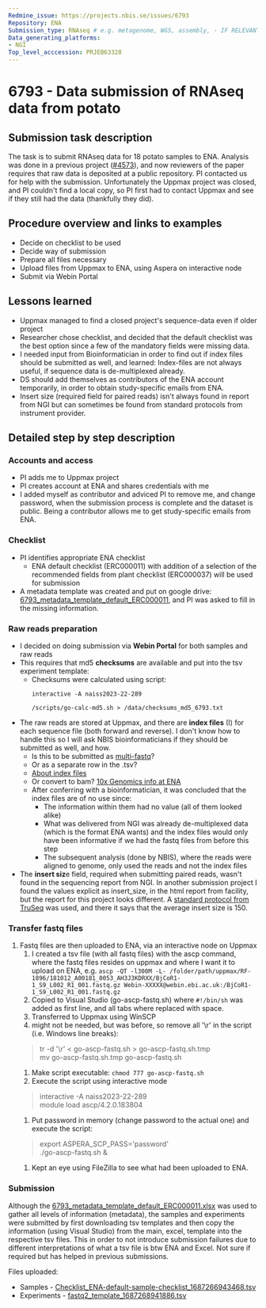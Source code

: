 ```yaml
---
Redmine_issue: https://projects.nbis.se/issues/6793
Repository: ENA
Submission_type: RNAseq # e.g. metagenome, WGS, assembly, - IF RELEVANT
Data_generating_platforms:
- NGI
Top_level_acccession: PRJEB63328
---
```


# 6793 - Data submission of RNAseq data from potato

## Submission task description
The task is to submit RNAseq data for 18 potato samples to ENA. Analysis was done in a previous project ([#4573](http://projects.nbis.se/issues/4573)), and now reviewers of the paper requires that raw data is deposited at a public repository. PI contacted us for help with the submission. Unfortunately the Uppmax project was closed, and PI couldn't find a local copy, so PI first had to contact Uppmax and see if they still had the data (thankfully they did).

## Procedure overview and links to examples
* Decide on checklist to be used
* Decide way of submission
* Prepare all files necessary
* Upload files from Uppmax to ENA, using Aspera on interactive node
* Submit via Webin Portal

## Lessons learned

* Uppmax managed to find a closed project's sequence-data even if older project
* Researcher chose checklist, and decided that the default checklist was the best option since a few of the mandatory fields were missing data.
* I needed input from Bioinformatician in order to find out if index files should be submitted as well, and learned: Index-files are not always useful, if sequence data is de-multiplexed already.
* DS should add themselves as contributors of the ENA account temporarily, in order to obtain study-specific emails from ENA. 
* Insert size (required field for paired reads) isn't always found in report from NGI but can sometimes be found from standard protocols from instrument provider.

## Detailed step by step description

### Accounts and access
* PI adds me to Uppmax project
* PI creates account at ENA and shares credentials with me
* I added myself as contributor and adviced PI to remove me, and change password, when the submission process is complete and the dataset is public. Being a contributor allows me to get study-specific emails from ENA.

### Checklist
* PI identifies appropriate ENA checklist
  * ENA default checklist (ERC000011) with addition of a selection of the recommended fields from plant checklist (ERC000037) will be used for submission
* A metadata template was created and put on google drive: [6793_metadata_template_default_ERC000011](./data/6793_metadata_template_default_ERC000011.xlsx), and PI was asked to fill in the missing information.

### Raw reads preparation
* I decided on doing submission via **Webin Portal** for both samples and raw reads
* This requires that md5 **checksums** are available and put into the tsv experiment template:
  * Checksums were calculated using script: 
    ```
    interactive -A naiss2023-22-289

    /scripts/go-calc-md5.sh > /data/checksums_md5_6793.txt
    ```
* The raw reads are stored at Uppmax, and there are **index files** (I) for each sequence file (both forward and reverse). I don't know how to handle this so I will ask NBIS bioinformaticians if they should be submitted as well, and how.
  * Is this to be submitted as [multi-fastq](https://ena-docs.readthedocs.io/en/latest/submit/reads/webin-cli.html#json-manifest-file-format)?
  * Or as a separate row in the .tsv?
  * [About index files](https://bioinformatics.stackexchange.com/questions/5178/what-is-the-index-fastq-file-sample-i-fastq-gz-generated-when-demultiplexing)
  * Or convert to bam? [10x Genomics info at ENA](https://ena-docs.readthedocs.io/en/latest/submit/fileprep/reads.html#x-genomics)
  * After conferring with a bioinformatician, it was concluded that the index files are of no use since:
    * The information within them had no value (all of them looked alike)
    * What was delivered from NGI was already de-multiplexed data (which is the format ENA wants) and the index files would only have been informative if we had the fastq files from before this step
    * The subsequent analysis (done by NBIS), where the reads were aligned to genome, only used the reads and not the index files
* The **insert siz**e field, required when submitting paired reads, wasn't found in the sequencing report from NGI. In another submission project I found the values explicit as insert_size, in the html report from facility, but the report for this project looks different. A [standard protocol from TruSeq](https://support.illumina.com/content/dam/illumina-support/documents/documentation/chemistry_documentation/samplepreps_truseq/truseq-stranded-mrna-workflow/truseq-stranded-mrna-workflow-reference-1000000040498-00.pdf) was used, and there it says that the average insert size is 150.

### Transfer fastq files
1. Fastq files are then uploaded to ENA, via an interactive node on Uppmax  
    1. I created a tsv file (with all fastq files) with the ascp command, where the fastq files resides on uppmax and where I want it to upload on ENA, e.g. `ascp -QT -l300M -L- /folder/path/uppmax/RF-1896/181012_A00181_0053_AH3J3KDRXX/BjCoR1-1_S9_L002_R1_001.fastq.gz Webin-XXXXX@webin.ebi.ac.uk:/BjCoR1-1_S9_L002_R1_001.fastq.gz
`
    1. Copied to Visual Studio (go-ascp-fastq.sh) where `#!/bin/sh` was added as first line, and all tabs where replaced with space.
    1. Transferred to Uppmax using WinSCP
    1. might not be needed, but was before, so remove all '\r' in the script (i.e. Windows line breaks):
    >tr -d '\r' < go-ascp-fastq.sh > go-ascp-fastq.sh.tmp  
    >mv go-ascp-fastq.sh.tmp go-ascp-fastq.sh
    1. Make script executable: `chmod 777 go-ascp-fastq.sh`
    1. Execute the script using interactive mode
    > interactive -A naiss2023-22-289  
    > module load ascp/4.2.0.183804
    1. Put password in memory (change password to the actual one) and execute the script:
    > export ASPERA_SCP_PASS='password'  
    >./go-ascp-fastq.sh &
    1. Kept an eye using FileZilla to see what had been uploaded to ENA.

### Submission
Although the [6793_metadata_template_default_ERC000011.xlsx](./data/6793_metadata_template_default_ERC000011.xlsx) was used to gather all levels of information (metadata), the samples and experiments were submitted by first downloading tsv templates and then copy the information (using Visual Studio) from the main, excel, template into the respective tsv files. This in order to not introduce submission failures due to different interpretations of what a tsv file is btw ENA and Excel. Not sure if required but has helped in previous submissions.

Files uploaded:
* Samples - [Checklist_ENA-default-sample-checklist_1687266943468.tsv](./data/Checklist_ENA-default-sample-checklist_1687266943468.tsv)
* Experiments - [fastq2_template_1687268941886.tsv](./data/fastq2_template_1687268941886.tsv)

